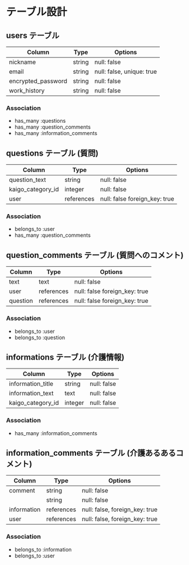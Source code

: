 # テーブル設計

## users テーブル

| Column                | Type   | Options                   |
| ------------------    | ------ | -----------------------   |
| nickname              | string | null: false               |
| email                 | string | null: false, unique: true |
| encrypted_password    | string | null: false               |
| work_history          | string | null: false               |

### Association

- has_many :questions
- has_many :question_comments
- has_many :information_comments

## questions テーブル (質問)

| Column                 | Type       | Options                       |
| ----------------       | ------     | -----------------             |
| question_text          | string     | null: false                   |
| kaigo_category_id      | integer    | null: false                   |
| user                   | references | null: false foreign_key: true |


### Association

- belongs_to :user
- has_many :question_comments

## question_comments テーブル (質問へのコメント)

| Column         | Type       | Options                           |
| ----------     | ------     | --------------------------------- |
| text           | text       | null: false                       |
| user           | references | null: false foreign_key: true     |
| question       | references | null: false foreign_key: true     |


### Association

- belongs_to :user
- belongs_to :question


## informations テーブル (介護情報)

| Column             | Type       | Options                        |
| ------------       | ---------- | ------------------------------ |
| information_title  | string     | null: false                    |
| information_text   | text       | null: false                    |
| kaigo_category_id  | integer    | null: false                    |

### Association

- has_many :information_comments

## information_comments テーブル (介護あるあるコメント)

| Column          | Type       | Options                        |
| ------------    | ---------- | ------------------------------ |
| comment         | string     | null: false                    |
|                 | string     | null: false                    |
| information     | references | null: false, foreign_key: true |
| user            | references | null: false, foreign_key: true |

### Association

- belongs_to :information
- belongs_to :user